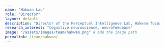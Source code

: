 ```yaml
---
name: "Hakwan Lau"
role: "Director"
layout: default
description: "Director of the Perceptual Intelligence Lab, Hakwan focuses on cognitive neuroscience, neurofeedback, and perceptual studies."
research_interest: "Cognitive neuroscience, neurofeedback"
image: "/assets/images/team/hakwan.png" # Add the image path
permalink: /team/hakwan/
---
```

